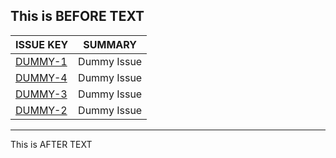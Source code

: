 This is BEFORE TEXT
---
| ISSUE KEY | SUMMARY |
|-----------|---------|
| [DUMMY-1](https://dummy.jira.server/browse/DUMMY-1) | Dummy Issue |
| [DUMMY-4](https://dummy.jira.server/browse/DUMMY-4) | Dummy Issue |
| [DUMMY-3](https://dummy.jira.server/browse/DUMMY-3) | Dummy Issue |
| [DUMMY-2](https://dummy.jira.server/browse/DUMMY-2) | Dummy Issue |
---
This is AFTER TEXT